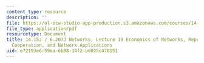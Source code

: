```yaml
---
content_type: resource
description: ''
file: https://ol-ocw-studio-app-production.s3.amazonaws.com/courses/14-15j-networks-spring-2018/e72193e659ea6b8834f2bd025c478151_MIT14_15JS18_lec19.pdf
file_type: application/pdf
resourcetype: Document
title: 14.15J / 6.207J Networks, Lecture 19 Economics of Networks, Repeated Games,
  Cooperation, and Network Applications
uid: e72193e6-59ea-6b88-34f2-bd025c478151
---
```

